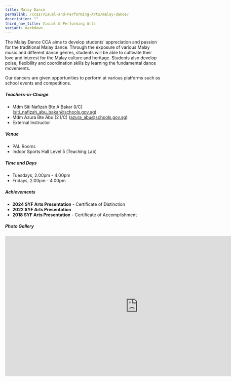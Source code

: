 ```yaml
---
title: Malay Dance
permalink: /ccas/Visual-and-Performing-Arts/malay-dance/
description: ""
third_nav_title: Visual & Performing Arts
variant: markdown
---
```

The Malay Dance CCA aims to develop students’ appreciation and passion for the traditional Malay dance. Through the exposure of various Malay music and different dance genres, students will be able to cultivate their love and interest for the Malay culture and heritage. Students also develop poise, flexibility and coordination skills by learning the fundamental dance movements. 

Our dancers are given opportunities to perform at various platforms such as school events and competitions.

##### **Teachers-in-Charge**
* Mdm Siti Nafizah Bte A Bakar (I/C) (siti_nafizah_abu_bakar@schools.gov.sg)
* Mdm Azura Bte Abu (2 I/C) (azura_abu@schools.gov.sg)
* External Instructor

##### **Venue**
* PAL Rooms
* Indoor Sports Hall Level 5 (Teaching Lab)

##### **Time and Days**
* Tuesdays, 2.00pm - 4.00pm
* Fridays, 2.00pm - 4.00pm

##### **Achievements**
* **2024 SYF Arts Presentation** - Certificate of Distinction
* **2022 SYF Arts Presentation**
* **2018 SYF Arts Presentation** - Certificate of Accomplishment

##### **Photo Gallery**

<iframe src="https://docs.google.com/presentation/d/e/2PACX-1vQkqvZkKpvUObjHsW8DqFoYGy0-MCYoxuRoYvJEC9Um7655GsPg8B-LXihq6r5Qg04lc5nbKgQGo9kz/embed?start=true&amp;loop=true&amp;delayms=5000" frameborder="0" width="860" height="455" allowfullscreen="true"></iframe>